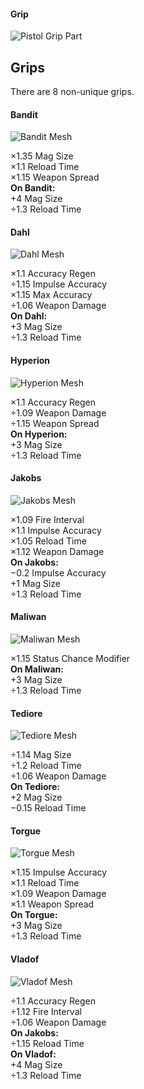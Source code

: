 #### Grip

![Pistol Grip Part](https://bl2.parts/pistols/%5Eimages/parts/grip.png)
## Grips

There are 8 non-unique grips.

#### Bandit

![Bandit Mesh](https://bl2.parts/pistols/%5Eimages/grips/bandit.png)

×1.35 Mag Size  
×1.1 Reload Time  
×1.15 Weapon Spread  
**On Bandit:**  
+4 Mag Size  
÷1.3 Reload Time

#### Dahl

![Dahl Mesh](https://bl2.parts/pistols/%5Eimages/grips/dahl.png)

×1.1 Accuracy Regen  
÷1.15 Impulse Accuracy  
×1.15 Max Accuracy  
÷1.06 Weapon Damage  
**On Dahl:**  
+3 Mag Size  
÷1.3 Reload Time

#### Hyperion

![Hyperion Mesh](https://bl2.parts/pistols/%5Eimages/grips/hyperion.png)

×1.1 Accuracy Regen  
÷1.09 Weapon Damage  
÷1.15 Weapon Spread  
**On Hyperion:**  
+3 Mag Size  
÷1.3 Reload Time

#### Jakobs

![Jakobs Mesh](https://bl2.parts/pistols/%5Eimages/grips/jakobs.png)

×1.09 Fire Interval  
×1.1 Impulse Accuracy  
×1.05 Reload Time  
×1.12 Weapon Damage  
**On Jakobs:**  
−0.2 Impulse Accuracy  
+1 Mag Size  
÷1.3 Reload Time

#### Maliwan

![Maliwan Mesh](https://bl2.parts/pistols/%5Eimages/grips/maliwan.png)

×1.15 Status Chance Modifier  
**On Maliwan:**  
+3 Mag Size  
÷1.3 Reload Time

#### Tediore

![Tediore Mesh](https://bl2.parts/pistols/%5Eimages/grips/tediore.png)

÷1.14 Mag Size  
÷1.2 Reload Time  
÷1.06 Weapon Damage  
**On Tediore:**  
+2 Mag Size  
−0.15 Reload Time

#### Torgue

![Torgue Mesh](https://bl2.parts/pistols/%5Eimages/grips/torgue.png)

×1.15 Impulse Accuracy  
×1.1 Reload Time  
×1.09 Weapon Damage  
×1.1 Weapon Spread  
**On Torgue:**  
+3 Mag Size  
÷1.3 Reload Time

#### Vladof

![Vladof Mesh](https://bl2.parts/pistols/%5Eimages/grips/vladof.png)

÷1.1 Accuracy Regen  
÷1.12 Fire Interval  
÷1.06 Weapon Damage  
**On Jakobs:**  
÷1.15 Reload Time  
**On Vladof:**  
+4 Mag Size  
÷1.3 Reload Time
